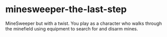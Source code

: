 # minesweeper-the-last-step
MineSweeper but with a twist. You play as a character who walks through the minefield using equipment to search for and disarm mines. 
